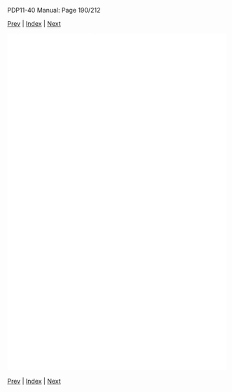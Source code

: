 PDP11-40 Manual: Page 190/212

[Prev](pdp11-40-000189.html) | [Index](index.html) | [Next](pdp11-40-000191.html)

![](pdp11-40-000190.gif)

[Prev](pdp11-40-000189.html) | [Index](index.html) | [Next](pdp11-40-000191.html)

